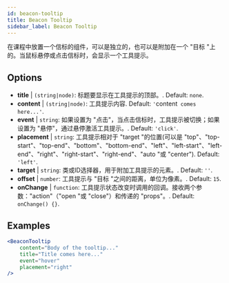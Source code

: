 ```yaml
---
id: beacon-tooltip
title: Beacon Tooltip
sidebar_label: Beacon Tooltip
---
```


在课程中放置一个信标的组件，可以是独立的，也可以是附加在一个 "目标 "上的。当鼠标悬停或点击信标时，会显示一个工具提示。

## Options

* __title__ | `(string|node)`: 标题要显示在工具提示的顶部。. Default: `none`.
* __content__ | `(string|node)`: 工具提示内容. Default: `'`content` comes here...'`.
* __event__ | `string`: 如果设置为 "点击"，当点击信标时，工具提示被切换；如果设置为 "悬停"，通过悬停激活工具提示。. Default: `'click'`.
* __placement__ | `string`: 工具提示相对于 "target "的位置(可以是 "top"、"top-start"、"top-end"、"bottom"、"bottom-end"、"left"、"left-start"、"left-end"、"right"、"right-start"、"right-end"、"auto "或 "center"). Default: `'left'`.
* __target__ | `string`: 类或ID选择器，用于附加工具提示的元素。. Default: `''`.
* __offset__ | `number`: 工具提示与 "目标 "之间的距离，单位为像素。. Default: `15`.
* __onChange__ | `function`: 工具提示状态改变时调用的回调。接收两个参数："action"（"open "或 "close"）和传递的 "props"。. Default: `onChange() {}`.


## Examples

```jsx live
<BeaconTooltip
    content="Body of the tooltip..."
    title="Title comes here..."
    event="hover"
    placement="right"
/>
```



